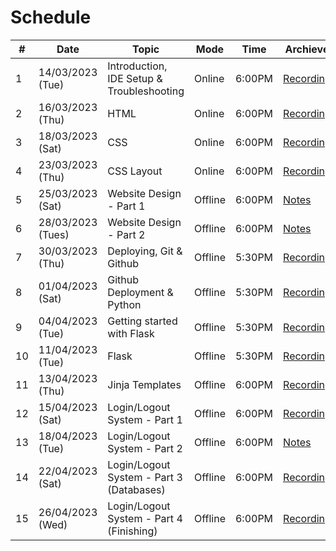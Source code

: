 # Schedule

|   #   |   Date    |   Topic   |   Mode   |   Time    | Archieve |
|-------|-----------|-----------|-----------|-----------|-----------|
|1|14/03/2023 (Tue)|Introduction, IDE Setup & Troubleshooting|Online|6:00PM|[Recording](https://drive.google.com/file/d/1baflL7tJUYLUJOzDyCkY2-2YoC-stvZD/view?usp=sharing)
|2|16/03/2023 (Thu)|HTML|Online|6:00PM|[Recording](https://drive.google.com/file/d/1aPodxKxPFOP6b06t4nG__Ygd4cYjqGnC/view?usp=sharing)
|3|18/03/2023 (Sat)|CSS|Online|6:00PM|[Recording](https://drive.google.com/file/d/1qfJ8AHdB1Chg6EkpLj4Ox9q71GU4K8Jd/view?usp=sharing)|
|4|23/03/2023 (Thu)|CSS Layout|Online|6:00PM|[Recording](https://drive.google.com/file/d/1gRJwkGGMhkl4zrho5sF-Xa8ZQstRtbil/view?usp=sharing)|
|5|25/03/2023 (Sat)|Website Design - Part 1|Offline|6:00PM|[Notes](./Sessions/Session5.md)|
|6|28/03/2023 (Tues)|Website Design - Part 2|Offline|6:00PM|[Notes](./Sessions/Session6.md)|
|7|30/03/2023 (Thu)|Deploying, Git & Github|Offline|5:30PM|[Recording](https://drive.google.com/file/d/1UTvQ8MK9rNkP7w70MUSsozQPLKFBOZUp/view?usp=sharing)|
|8|01/04/2023 (Sat)|Github Deployment & Python|Offline|5:30PM|[Recording](https://drive.google.com/file/d/1vFgONsL52v74UtjtwgSY2LMtqXAHdsJ9/view?usp=sharing)|
|9|04/04/2023 (Tue)|Getting started with Flask|Offline|5:30PM|[Recording](https://drive.google.com/file/d/1zXcBsU6KGwIWQogMZXbuPVDQSax5JTwR/view?usp=sharing)|
|10|11/04/2023 (Tue)|Flask|Offline|5:30PM|[Recording](https://drive.google.com/file/d/1aoQF1iQcq1GSkjTKva-Z8fKbqGL_TEPH/view?usp=sharing)|
|11|13/04/2023 (Thu)|Jinja Templates|Offline|6:00PM|[Recording](https://drive.google.com/file/d/1uVlugyXNmOXQ6KhTOJhAZ3VeAxi9ltqZ/view?usp=share_link)|
|12|15/04/2023 (Sat)|Login/Logout System - Part 1|Offline|6:00PM|[Recording](https://drive.google.com/file/d/1_6RdcDomfoc6HfcZtcjxPB2zUg8Um07k/view?usp=share_link)|
|13|18/04/2023 (Tue)|Login/Logout System - Part 2|Offline|6:00PM|[Notes](./Sessions/Session12_13.md)|
|14|22/04/2023 (Sat)|Login/Logout System - Part 3 (Databases)|Offline|6:00PM|[Recording](https://drive.google.com/file/d/1Tx0wlgr5NXXSMhgdbgkI58Ule7bbZ5kS/view?usp=sharing)|
|15|26/04/2023 (Wed)|Login/Logout System - Part 4 (Finishing)|Offline|6:00PM|[Recording](https://drive.google.com/file/d/1R8bqXAMgOLud7jZuPQnWtojQhzRTbGmT/view?usp=sharing)|